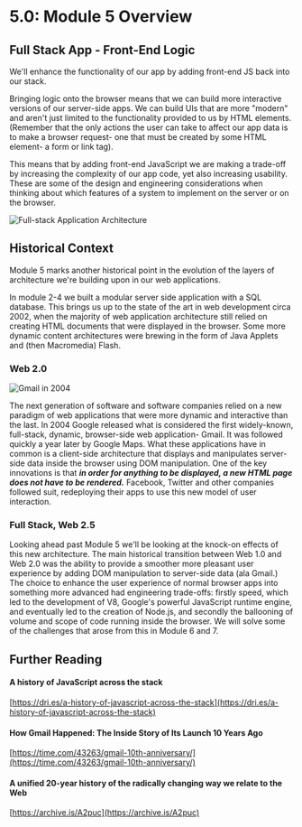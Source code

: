 # 5.0: Module 5 Overview

## **Full Stack App - Front-End Logic**

We'll enhance the functionality of our app by adding front-end JS back into our stack.

Bringing logic onto the browser means that we can build more interactive versions of our server-side apps. We can build UIs that are more "modern" and aren't just limited to the functionality provided to us by HTML elements. (Remember that the only actions the user can take to affect our app data is to make a browser request- one that must be created by some HTML element- a form or link tag).

This means that by adding front-end JavaScript we are making a trade-off by increasing the complexity of our app code, yet also increasing usability. These are some of the design and engineering considerations when thinking about which features of a system to implement on the server or on the browser.

![Full-stack Application Architecture](../../../Module3/day5/.gitbook/assets/ajax%20\(1\).jpg)

## Historical Context

Module 5 marks another historical point in the evolution of the layers of architecture we're building upon in our web applications.

In module 2-4 we built a modular server side application with a SQL database. This brings us up to the state of the art in web development circa 2002, when the majority of web application architecture still relied on creating HTML documents that were displayed in the browser. Some more dynamic content architectures were brewing in the form of Java Applets and (then Macromedia) Flash.

### Web 2.0

![Gmail in 2004](../../../Module3/day5/.gitbook/assets/gmail.jpeg)

The next generation of software and software companies relied on a new paradigm of web applications that were more dynamic and interactive than the last. In 2004 Google released what is considered the first widely-known, full-stack, dynamic, browser-side web application- Gmail. It was followed quickly a year later by Google Maps. What these applications have in common is a client-side architecture that displays and manipulates server-side data inside the browser using DOM manipulation. One of the key innovations is that _**in order for anything to be displayed, a new HTML page does not have to be rendered.**_ Facebook, Twitter and other companies followed suit, redeploying their apps to use this new model of user interaction.

### Full Stack, Web 2.5

Looking ahead past Module 5 we'll be looking at the knock-on effects of this new architecture. The main historical transition between Web 1.0 and Web 2.0 was the ability to provide a smoother more pleasant user experience by adding DOM manipulation to server-side data (ala Gmail.) The choice to enhance the user experience of normal browser apps into something more advanced had engineering trade-offs: firstly speed, which led to the development of V8, Google's powerful JavaScript runtime engine, and eventually led to the creation of Node.js, and secondly the ballooning of volume and scope of code running inside the browser. We will solve some of the challenges that arose from this in Module 6 and 7.

## Further Reading

#### A history of JavaScript across the stack

[https://dri.es/a-history-of-javascript-across-the-stack](https://dri.es/a-history-of-javascript-across-the-stack)

#### How Gmail Happened: The Inside Story of Its Launch 10 Years Ago

[https://time.com/43263/gmail-10th-anniversary/](https://time.com/43263/gmail-10th-anniversary/)

#### A unified 20-year history of the radically changing way we relate to the Web

[https://archive.is/A2puc](https://archive.is/A2puc)
